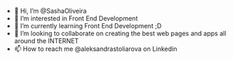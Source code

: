 - 👋 Hi, I’m @SashaOliveira
- 👀 I’m interested in Front End Development
- 🌱 I’m currently learning Front End Development ;D
- 💞️ I’m looking to collaborate on creating the best web pages and apps all around the INTERNET
- 📫 How to reach me @aleksandrastoliarova on Linkedin

<!---
SashaOliveira/SashaOliveira is a ✨ special ✨ repository because its `README.md` (this file) appears on your GitHub profile.
You can click the Preview link to take a look at your changes.
--->

